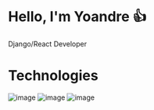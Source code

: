 # Hello, I'm Yoandre :+1:

Django/React Developer

# Technologies
![image](https://img.shields.io/badge/Python-Avanzado-brightgreen)
![image](https://img.shields.io/badge/Django-Avanzado-brightgreen)
![image](https://img.shields.io/badge/React-Medio-brightgreen)